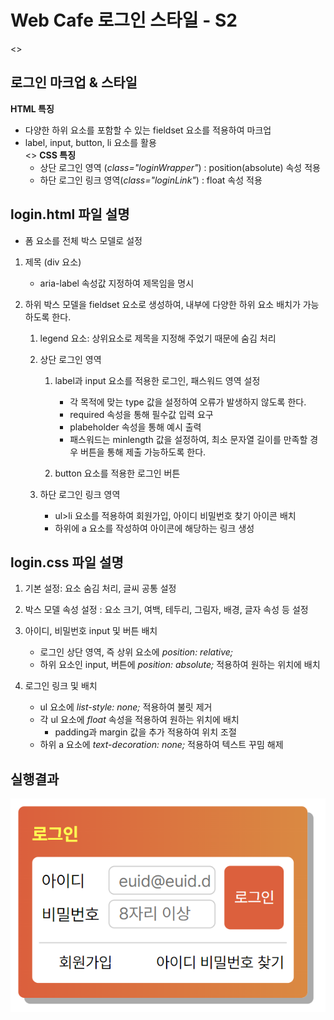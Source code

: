 # Web Cafe 로그인 스타일 - S2  
<>
## 로그인 마크업 & 스타일
**HTML 특징**
- 다양한 하위 요소를 포함할 수 있는 fieldset 요소를 적용하여 마크업
- label, input, button, li 요소를 활용  
<>
**CSS 특징**
  - 상단 로그인 영역 (*class="loginWrapper"*) : position(absolute) 속성 적용
  - 하단 로그인 링크 영역(*class="loginLink"*) : float 속성 적용  
  
  
## login.html 파일 설명
- 폼 요소를 전체 박스 모델로 설정  
  
1. 제목 (div 요소)
    - aria-label 속성값 지정하여 제목임을 명시  
  
2. 하위 박스 모델을 fieldset 요소로 생성하여, 내부에 다양한 하위 요소 배치가 가능하도록 한다.
    1. legend 요소: 상위요소로 제목을 지정해 주었기 때문에 숨김 처리  
  
    2. 상단 로그인 영역
        1. label과 input 요소를 적용한 로그인, 패스워드 영역 설정
            - 각 목적에 맞는 type 값을 설정하여 오류가 발생하지 않도록 한다.
            - required 속성을 통해 필수값 입력 요구
            - plabeholder 속성을 통해 예시 출력
            - 패스워드는 minlength 값을 설정하여, 최소 문자열 길이를 만족할 경우 버튼을 통해 제출 가능하도록 한다.  
  
        2. button 요소를 적용한 로그인 버튼    
  
    3. 하단 로그인 링크 영역
        - ul>li 요소를 적용하여 회원가입, 아이디 비밀번호 찾기 아이콘 배치
       - 하위에 a 요소를 작성하여 아이콘에 해당하는 링크 생성  
  
  
## login.css 파일 설명
1. 기본 설정: 요소 숨김 처리, 글씨 공통 설정  
  
2. 박스 모델 속성 설정 : 요소 크기, 여백, 테두리, 그림자, 배경, 글자 속성 등 설정  
  
3. 아이디, 비밀번호 input 및 버튼 배치
    - 로그인 상단 영역, 즉 상위 요소에 *position: relative;*
    - 하위 요소인 input, 버튼에 *position: absolute;* 적용하여 원하는 위치에 배치  

4. 로그인 링크 및 배치
    - ul 요소에 *list-style: none;* 적용하여 불릿 제거
    - 각 ul 요소에 *float* 속성을 적용하여 원하는 위치에 배치
        - padding과 margin 값을 추가 적용하여 위치 조절
    - 하위 a 요소에 *text-decoration: none;* 적용하여 텍스트 꾸밈 해제  
  
  
## 실행결과
![homework2](./images/homework2.PNG)